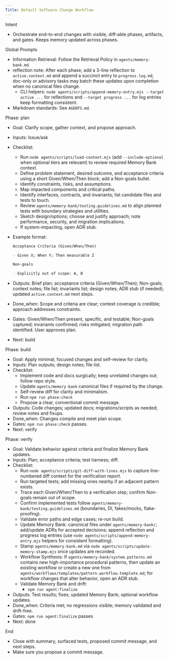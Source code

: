 ```yaml
---
Title: Default Software Change Workflow
---
```


Intent

- Orchestrate end-to-end changes with visible, diff-able phases, artifacts, and gates. Keeps memory updated across phases.

Global Prompts

- Information Retrieval: Follow the Retrieval Policy in `agents/memory-bank.md`.
- reflection note: After each phase, add a 3-line reflection to `active.context.md` and append a succinct entry to `progress.log.md`; doc-only or advisory tasks may batch these updates upon completion when no canonical files change.
  - CLI helpers: `node agents/scripts/append-memory-entry.mjs --target active ...` for reflections and `--target progress ...` for log entries keep formatting consistent.
- Markdown standards: See `AGENTS.md`.

Phase: plan

- Goal: Clarify scope, gather context, and propose approach.
- Inputs: Issue/ask
- Checklist:
  - Run `node agents/scripts/load-context.mjs` (add `--include-optional` when optional tiers are relevant) to review required Memory Bank context.
  - Define problem statement, desired outcome, and acceptance criteria using a short Given/When/Then block; add a Non-goals bullet.
  - Identify constraints, risks, and assumptions.
  - Map impacted components and critical paths.
  - Identify interfaces, contracts, and invariants; list candidate files and tests to touch.
  - Review `agents/memory-bank/testing.guidelines.md` to align planned tests with boundary strategies and utilities.
  - Sketch design/options; choose and justify approach; note performance, security, and migration implications.
  - If system-impacting, open ADR stub.
- Example format:

  ```md
  Acceptance Criteria (Given/When/Then)

  - Given X; When Y; Then measurable Z

  Non-goals

  - Explicitly out of scope: A, B
  ```

- Outputs: Brief plan; acceptance criteria (Given/When/Then); Non-goals; context notes; file list; invariants list; design notes; ADR stub (if needed); updated `active.context.md` next steps.
- Done_when: Scope and criteria are clear; context coverage is credible; approach addresses constraints.
- Gates: Given/When/Then present, specific, and testable; Non-goals captured; invariants confirmed; risks mitigated; migration path identified. User approves plan.
- Next: build

Phase: build

- Goal: Apply minimal, focused changes and self-review for clarity.
- Inputs: Plan outputs; design notes; file list.
- Checklist:
  - Implement code and docs surgically; keep unrelated changes out; follow repo style.
  - Update `agents/memory-bank` canonical files if required by the change.
  - Self-review diff for clarity and minimalism.
  - Run `npm run phase:check`
  - Propose a clear, conventional commit message.
- Outputs: Code changes; updated docs; migrations/scripts as needed; review notes and fixups.
- Done_when: Changes compile and meet plan scope.
- Gates: `npm run phase:check` passes.
- Next: verify

Phase: verify

- Goal: Validate behavior against criteria and finalize Memory Bank updates.
- Inputs: Plan; acceptance criteria; test harness; diff.
- Checklist:
  - Run `node agents/scripts/git-diff-with-lines.mjs` to capture line-numbered diff context for the verification report.
  - Run targeted tests; add missing ones nearby if an adjacent pattern exists.
  - Trace each Given/When/Then to a verification step; confirm Non-goals remain out of scope.
  - Confirm implemented tests follow `agents/memory-bank/testing.guidelines.md` (boundaries, DI, fakes/mocks, flake-proofing).
  - Validate error paths and edge cases; re-run build.
  - Update Memory Bank: canonical files under `agents/memory-bank/`; add/update ADRs for accepted decisions; append reflection and progress log entries (use `node agents/scripts/append-memory-entry.mjs` helpers for consistent formatting).
  - Stamp `agents/memory-bank.md` via `node agents/scripts/update-memory-stamp.mjs` once updates are recorded.
  - Workflow Synthesis: If `agents/memory-bank/system.patterns.md` contains new high-importance procedural patterns, then update an existing workflow or create a new one from `agents/workflows/templates/pattern.workflow.template.md`; for workflow changes that alter behavior, open an ADR stub.
  - Validate Memory Bank and drift:
    - `npm run agent:finalize`
- Outputs: Test results; fixes; updated Memory Bank; optional workflow updates.
- Done_when: Criteria met; no regressions visible; memory validated and drift-free.
- Gates: `npm run agent:finalize` passes
- Next: done

End

- Close with summary, surfaced tests, proposed commit message, and next steps.
- Make sure you propose a commit message.

